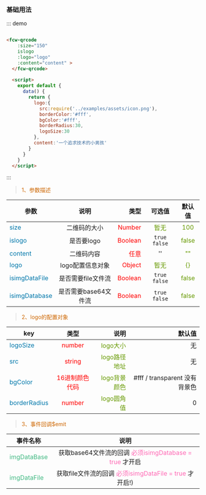 ### 基础用法

<div class="demo-block">
  <fcw-qrcode 
    :size="150" 
    islogo
    :logo="logo"
    :content="content" >
  </fcw-qrcode>
  
  <script>
    export default {
      data() {
        return {
          logo:{
            src:require('../examples/assets/icon.png'),
            borderColor:'#fff',
            bgColor:'#fff',
            borderRadius:30,
            logoSize:30
          },
          content:'一个追求技术的小男孩'
        }
      }
    }
  </script>
</div>

::: demo

```html

<fcw-qrcode 
    :size="150" 
    islogo
    :logo="logo"
    :content="content" >
  </fcw-qrcode>
  
  <script>
    export default {
      data() {
        return {
          logo:{
            src:require('../examples/assets/icon.png'),
            borderColor:'#fff',
            bgColor:'#fff',
            borderRadius:30,
            logoSize:30
          },
          content:'一个追求技术的小男孩'
        }
      }
    }
  </script>

```
:::


> <font color=#CD6600>1、参数描述</font>

参数|说明|类型|可选值|默认值
---|:--:|---:|:--:|:--:|
<font color=#0077AA>size</font> | 二维码的大小 | <font color=red>Number</font> | <font color=#669900>暂无</font> | <font color=#669900>100</font>
<font color=#0077AA>islogo</font> | 是否要logo | <font color=red>Boolean</font> |  ``` true ``` ``` false ```  | <font color=#669900>false</font>
<font color=#0077AA>content</font> | 二维码内容 | <font color=red>任意</font> |  ''  | <font color=#669900>""</font>
<font color=#0077AA>logo</font> | logo配置信息对象 | <font color=red>Object</font> |  <font color=#669900>暂无</font>  | <font color=#669900>{}</font>
<font color=#0077AA>isimgDataFile</font> | 是否需要file文件流 | <font color=red>Boolean</font> | ``` true ``` ``` false ```  | <font color=#669900>false</font>
<font color=#0077AA>isimgDatabase</font> | 是否需要base64文件流 | <font color=red>Boolean</font> |  ``` true ``` ``` false ``` | <font color=#669900>false</font>


> <font color=#CD6600>2、logo的配置对象</font>

key|类型|说明|默认值
---|:--:|--:|--:|
<font color=#0077AA>logoSize</font> |<font color=red>number</font>|<font color=#669900>logo大小</font> | 无 |
<font color=#0077AA>src</font> |<font color=red>string</font>| <font color=#669900>logo路径地址</font> | 无 |
<font color=#0077AA>bgColor</font>|<font color=red>16进制颜色代码</font> | <font color=#669900>logo背景颜色</font> |#fff / transparent 没有背景色|
<font color=#0077AA>borderRadius</font>|<font color=red>number</font>  | <font color=#669900>logo圆角值</font> |0|

> <font color=#CD6600>3、事件回调$emit</font>

事件名称|说明 |
-----|:--:|
<font color=#42b983>imgDataBase</font> | 获取base64文件流的回调 <font color=#FF69B4> 必须isimgDatabase = true</font> 才开启
<font color=#42b983>imgDataFile</font> | 获取file文件流的回调 <font color=#FF69B4> 必须isimgDataFile = true</font> 才开启!)